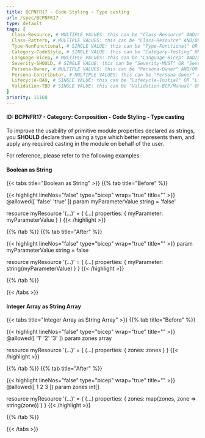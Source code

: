 ```yaml
---
title: BCPNFR17 - Code Styling - Type casting
url: /spec/BCPNFR17
type: default
tags: [
  Class-Resource, # MULTIPLE VALUES: this can be "Class-Resource" AND/OR "Class-Pattern" AND/OR "Class-Utility"
  Class-Pattern, # MULTIPLE VALUES: this can be "Class-Resource" AND/OR "Class-Pattern" AND/OR "Class-Utility"
  Type-NonFunctional, # SINGLE VALUE: this can be "Type-Functional" OR "Type-NonFunctional"
  Category-CodeStyle, # SINGLE VALUE: this can be "Category-Testing" OR "Category-Telemetry" OR "Category-Contribution/Support" OR "Category-Documentation" OR "Category-CodeStyle" OR "Category-Naming/Composition" OR "Category-Inputs/Outputs" OR "Category-Release/Publishing"
  Language-Bicep, # MULTIPLE VALUES: this can be "Language-Bicep" AND/OR "Language-Terraform"
  Severity-SHOULD, # SINGLE VALUE: this can be "Severity-MUST" OR "Severity-SHOULD" OR "Severity-MAY"
  Persona-Owner, # MULTIPLE VALUES: this can be "Persona-Owner" AND/OR "Persona-Contributor"
  Persona-Contributor, # MULTIPLE VALUES: this can be "Persona-Owner" AND/OR "Persona-Contributor"
  Lifecycle-BAU, # SINGLE VALUE: this can be "Lifecycle-Initial" OR "Lifecycle-BAU" OR "Lifecycle-EOL"
  Validation-TBD # SINGLE VALUE: this can be "Validation-BCP/Manual" OR "Validation-BCP/CI/Informational" OR "Validation-BCP/CI/Enforced"
]
priority: 11160
---
```


#### ID: BCPNFR17 - Category: Composition - Code Styling - Type casting

To improve the usability of primitive module properties declared as strings, you **SHOULD** declare them using a type which better represents them, and apply any required casting in the module on behalf of the user.

For reference, please refer to the following examples:

#### Boolean as String

{{< tabs title="Boolean as String" >}}
{{% tab title="Before" %}}

  {{< highlight lineNos="false" type="bicep" wrap="true" title="" >}}
  @allowed([
    'false'
    'true'
  ])
  param myParameterValue string = 'false'

  resource myResource '(...)' = {
    (...)
    properties: {
      myParameter: myParameterValue
    }
  }
  {{< /highlight >}}

{{% /tab %}}
{{% tab title="After" %}}

  {{< highlight lineNos="false" type="bicep" wrap="true" title="" >}}
  param myParameterValue string = false

  resource myResource '(...)' = {
    (...)
    properties: {
      myParameter: string(myParameterValue)
    }
  }
  {{< /highlight >}}

{{% /tab %}}

{{< /tabs >}}

#### Integer Array as String Array

{{< tabs title="Integer Array as String Array" >}}
{{% tab title="Before" %}}

  {{< highlight lineNos="false" type="bicep" wrap="true" title="" >}}
  @allowed([
    '1'
    '2'
    '3'
  ])
  param zones array

  resource myResource '(...)' = {
    (...)
    properties: {
      zones: zones
    }
  }
  {{< /highlight >}}

{{% /tab %}}
{{% tab title="After" %}}

  {{< highlight lineNos="false" type="bicep" wrap="true" title="" >}}
  @allowed([
    1
    2
    3
  ])
  param zones int[]

  resource myResource '(...)' = {
    (...)
    properties: {
      zones: map(zones, zone => string(zone))
    }
  }
  {{< /highlight >}}

{{% /tab %}}

{{< /tabs >}}

